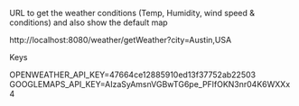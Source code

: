 
URL to get the weather conditions (Temp, Humidity, wind speed & conditions) and also show the default map

http://localhost:8080/weather/getWeather?city=Austin,USA




Keys

OPENWEATHER_API_KEY=47664ce12885910ed13f37752ab22503
GOOGLEMAPS_API_KEY=AIzaSyAmsnVGBwTG6pe_PFlfOKN3nr04K6WXXx4

